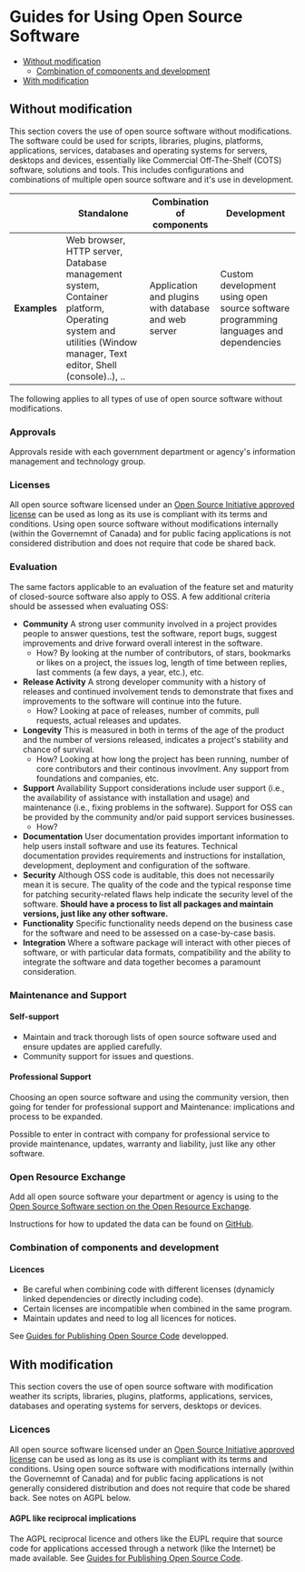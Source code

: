 # Guides for Using Open Source Software

* [Without modification](#without-modification)
  * [Combination of components and development](#combination-of-components-and-development)
* [With modification](#with-modification)

## Without modification

This section covers the use of open source software without modifications.
The software could be used for scripts, libraries, plugins, platforms, applications, services, databases and operating systems for servers, desktops and devices, essentially like Commercial Off-The-Shelf (COTS) software, solutions and tools.
This includes configurations and combinations of multiple open source software and it's use in development.

|                                          | Standalone | Combination of components | Development |
| ---------------------------------------- | ---------- | ------------------------- | ----------- |
| **Examples** | Web browser, HTTP server, Database management system, Container platform, Operating system and utilities (Window manager, Text editor, Shell (console)..), .. | Application and plugins with database and web server | Custom development using open source software programming languages and dependencies |

The following applies to all types of use of open source software without modifications.

### Approvals

Approvals reside with each government department or agency's information management and technology group.

### Licenses

All open source software licensed under an [Open Source Initiative approved license](https://opensource.org/licenses) can be used as long as its use is compliant with its terms and conditions.
Using open source software without modifications internally (within the Governemnt of Canada) and for public facing applications is not considered distribution and does not require that code be shared back.

### Evaluation

The same factors applicable to an evaluation of the feature set and maturity of closed-source software also apply to OSS. A few additional criteria should be assessed when evaluating OSS:

* **Community** A strong user community involved in a project provides people to answer questions, test the software, report bugs, suggest improvements and drive forward overall interest in the software.
  * How? By looking at the number of contributors, of stars, bookmarks or likes on a project, the issues log, length of time between replies, last comments (a few days, a year, etc.), etc.
* **Release Activity** A strong developer community with a history of releases and continued involvement tends to demonstrate that fixes and improvements to the software will continue into the future.
  * How? Looking at pace of releases, number of commits, pull requests, actual releases and updates.
* **Longevity** This is measured in both in terms of the age of the product and the number of versions released, indicates a project's stability and chance of survival.
  * How? Looking at how long the project has been running, number of core contributors and their continous invovlment. Any support from foundations and companies, etc.
* **Support** Availability Support considerations include user support (i.e., the availability of assistance with installation and usage) and maintenance (i.e., fixing problems in the software). Support for OSS can be provided by the community and/or paid support services businesses.
  * How?
* **Documentation** User documentation provides important information to help users install software and use its features. Technical documentation provides requirements and instructions for installation, development, deployment and configuration of the software.
* **Security** Although OSS code is auditable, this does not necessarily mean it is secure. The quality of the code and the typical response time for patching security-related flaws help indicate the security level of the software. **Should have a process to list all packages and maintain versions, just like any other software.**
* **Functionality** Specific functionality needs depend on the business case for the software and need to be assessed on a case-by-case basis.
* **Integration** Where a software package will interact with other pieces of software, or with particular data formats, compatibility and the ability to integrate the software and data together becomes a paramount consideration.

### Maintenance and Support

#### Self-support

* Maintain and track thorough lists of open source software used and ensure updates are applied carefully.
* Community support for issues and questions.

#### Professional Support

Choosing an open source software and using the community version, then going for tender for professional support and Maintenance: implications and process to be expanded.

Possible to enter in contract with company for professional service to provide maintenance, updates, warranty and liability, just like any other software.

### Open Resource Exchange

Add all open source software your department or agency is using to the [Open Source Software section on the Open Resource Exchange](https://canada-ca.github.io/ore-ero/open-source-software.html).

Instructions for how to updated the data can be found on [GitHub](https://github.com/canada-ca/ore-ero/tree/master/_data).

### Combination of components and development

#### Licences

* Be careful when combining code with different licenses (dynamicly linked dependencies or directly including code).
* Certain licenses are incompatible when combined in the same program.
* Maintain updates and need to log all licences for notices.

See [Guides for Publishing Open Source Code](publishing-open-source-code.md) developped.

## With modification

This section covers the use of open source software with modification weather its scripts, libraries, plugins, platforms, applications, services, databases and operating systems for servers, desktops or devices.

### Licences

All open source software licensed under an [Open Source Initiative approved license](https://opensource.org/licenses) can be used as long as its use is compliant with its terms and conditions.
Using open source software with modifications internally (within the Governemnt of Canada) and for public facing applications is not generally considered distribution and does not require that code be shared back.
See notes on AGPL below.

#### AGPL like reciprocal implications

The AGPL reciprocal licence and others like the EUPL require that source code for applications accessed through a network (like the Internet) be made available.
See [Guides for Publishing Open Source Code](publishing-open-source-code.md).
